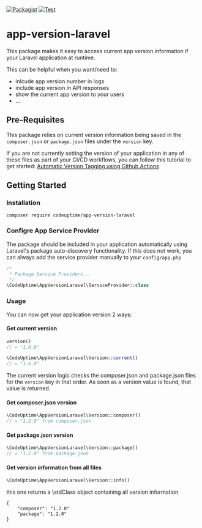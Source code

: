 [![Packagist](https://img.shields.io/packagist/v/codeuptime/app-version-laravel.svg)](https://packagist.org/packages/codeuptime/app-version-laravel) [![Test](https://github.com/CodeUptime/app-version-laravel/actions/workflows/test.yml/badge.svg?branch=main)](https://github.com/CodeUptime/app-version-laravel/actions/workflows/test.yml) 

# app-version-laravel

This package makes it easy to access current app version information if your Laravel application at runtime.

This can be helpful when you want/need to:
- inlcude app version number in logs
- include app version in API responses
- show the current app version to your users
- ...


## Pre-Requisites
This package relies on current version information being saved in the `composer.json` or `package.json` files under the `version` key.

If you are not currently setting the version of your application in any of these files as part of your CI/CD workflows, you can follow this tutorial to get started: [Automatic Version Tagging using Github Actions](https://medium.com/one-weekend-at-a-time/semantic-commit-messages-and-automatic-version-tagging-in-github-actions-184a82a7a827)

## Getting Started

### Installation
```
composer require codeuptime/app-version-laravel
```

### Configre App Service Provider
The package should be included in your application automatically using Laravel's package auto-discovery functionality. If this does not work, you can always add the service provider manually to your `config/app.php`

```php
/* 
 * Package Service Providers...
 */
\CodeUptime\AppVersionLaravel\ServiceProvider::class
```

### Usage
You can now get your application version 2 ways:

#### Get current version

```php
version() 
// = "1.6.0"

\CodeUptime\AppVersionLaravel\Version::current()
// = "1.6.0"
```

The current version logic checks the composer.json and package.json files for the `version` key in that order. As soon as a version value is found, that value is returned.

#### Get composer.json version
```php
\CodeUptime\AppVersionLaravel\Version::composer()
// = "1.2.0" from composer.json
```

#### Get package.json version
```php
\CodeUptime\AppVersionLaravel\Version::package()
// = "1.2.0" from package.json
```

#### Get version information from all files
```php
\CodeUptime\AppVersionLaravel\Version::info()
```

this one returns a \stdClass object containing all version information
```
{ 
    "composer": "1.2.0"
    "package": "1.2.0"
}
```
